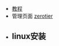 - [教程](https://zhuanlan.zhihu.com/p/83849371)
- 管理页面 [zerotier](https://my.zerotier.com/)
- linux安装
	-